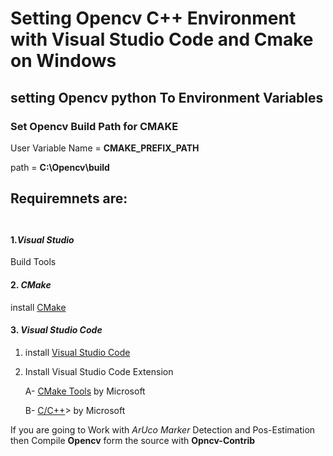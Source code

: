 # Setting Opencv C++ Environment with Visual Studio Code and Cmake on Windows 


## setting Opencv python To Environment Variables

###  Set Opencv Build Path for CMAKE 


User Variable Name = **CMAKE_PREFIX_PATH**

path = **C:\Opencv\build**

## **Requiremnets are:** <br> <br/>
 


#### 1.***Visual Studio***
Build Tools 
#### 2.  ***CMake***
 install <a href="https://cmake.org/download/">CMake</a>


#### 3.  ***Visual Studio Code***
1. install <a href="https://code.visualstudio.com/download">Visual Studio Code </a>
    
2. Install Visual Studio Code Extension

    A- <a href="https://github.com/microsoft/vscode-cmake-tools"> CMake Tools</a> by Microsoft

    B- <a href="https://github.com/microsoft/vscode-cpptools"> C/C++</a>> by Microsoft


If you are going to Work with *ArUco Marker* Detection and Pos-Estimation then Compile **Opencv** form the source with **Opncv-Contrib**  


    
